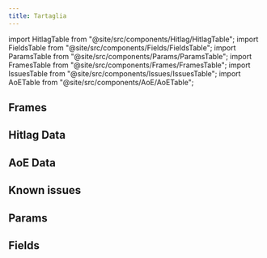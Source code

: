 ```yaml
---
title: Tartaglia
---
```


import HitlagTable from "@site/src/components/Hitlag/HitlagTable";
import FieldsTable from "@site/src/components/Fields/FieldsTable";
import ParamsTable from "@site/src/components/Params/ParamsTable";
import FramesTable from "@site/src/components/Frames/FramesTable";
import IssuesTable from "@site/src/components/Issues/IssuesTable";
import AoETable from "@site/src/components/AoE/AoETable";

## Frames

<FramesTable character="tartaglia" />

## Hitlag Data

<HitlagTable character="tartaglia" />

## AoE Data

<AoETable character="tartaglia" />

## Known issues

<IssuesTable character="tartaglia" />

## Params

<ParamsTable character="tartaglia" />

## Fields

<FieldsTable character="tartaglia" />
